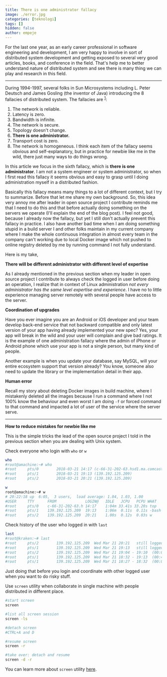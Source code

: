 ```yaml
---
title: There is one administrator fallacy
image: ./error.jpg
categories: [teknologi]
tags: []
hidden: false
author: empeje
---
```


For the last one year, as an early career professional in software engineering and development, I am very happy to involve in sort of distributed system development and getting exposed to several very good articles, books, and conference in the field. That's help me to better understand nature of distributed system and see there is many thing we can play and research in this field.

***

During 1994-1997, several folks in Sun Microsystems including L. Peter Deutsch and James Gosling (the inventor of Java) introducing the 8 fallacies of distributed system. The fallacies are <sup>[1](https://en.wikipedia.org/wiki/Fallacies_of_distributed_computing)</sup>:

1. The network is reliable.
2. Latency is zero.
3. Bandwidth is infinite.
4. The network is secure.
5. Topology doesn't change.
6. **There is one administrator.**
7. Transport cost is zero.
8. The network is homogeneous.
I think each item of the fallacy seems obvious and self-explanatory, but in practice for newbie like me in the wild, there just many ways to do things wrong.

In this article we focus in the sixth fallacy, which is **there is one administrator**. I am not a system engineer or system administrator, so when I first read this fallacy it seems obvious and easy to grasp until I doing administration myself in a distributed fashion.

Basically this fallacy means many things to a lot of different context, but I try to summarize. Before that let me share my own background. So, this idea very annoy me after leader in open source project I contribute reminds me that I need to do this and that before actually doing something on the servers we operate (I'll explain the end of the blog post). I feel not good, because I already now the fallacy, but yet I still don't actually prevent this fallacy in practice. I also have another bad time when I am doing something stupid in a build server I and other folks maintain in my current company where I make the whole continuous integration in almost every team in the company can't working due to local Docker image which not pushed to online registry deleted by me by running command I not fully understand.

Here is my take,

**There will be different administrator with different level of expertise**

As I already mentioned in the previous section when my leader in open source project I contribute to always check the logged in user before doing an operation, I realize that in context of Linux administration <em>not every administrator has the same level expertise and experience</em>. I have no to little experience managing server remotely with several people have access to the server.

**Coordination of upgrades**

Have you ever imagine you are an Android or iOS developer and your team develop back-end service that not backward compatible and only latest version of your app having already implemented your new spec? Yes, your app will break in the wild and your user will complain and give bad ratings. It is the example of one administration fallacy where the admin of iPhone or Android phone which use your app is not a single person, but many kind of people.

Another example is when you update your database, say MySQL, will your entire ecosystem support that version already? You know, someone also need to update the library or the implementation detail in their app.

**Human error**

Recall my story about deleting Docker images in build machine, where I mistakenly deleted all the images because I run a command where I not 100% know the behaviour and even worst I am doing `-f` or forced command to that command and impacted a lot of user of the service where the server serve.

***

**How to reduce mistakes for newbie like me**

This is the simple tricks the lead of the open source project I told in the previous section when you are dealing with Unix system.

Check everyone who login with `who` or `w`

```bash
who
#root@amachine:~# who
#root     pts/0        2018-03-21 14:17 (c-66-31-202-63.hsd1.ma.comcast.net)
#root     pts/1        2018-03-21 19:13 (139.192.125.209)
#root     pts/2        2018-03-21 20:21 (139.192.125.209)

w
root@amachine:~# w
# 20:22:18 up  6:05,  3 users,  load average: 1.04, 1.03, 1.00
#USER     TTY      FROM             LOGIN@   IDLE   JCPU   PCPU WHAT
#root     pts/0    c-66-31-202-63.h 14:17    1:04m 33.41s 33.20s top
#root     pts/1    139.192.125.209  19:13    1:06m  0.11s  0.11s -bash
#root     pts/2    139.192.125.209  20:21    1.00s  0.12s  0.03s w
```

Check history of the user who logged in with `last`

```bash
last
#root@kraken:~# last
#root     pts/2        139.192.125.209  Wed Mar 21 20:21   still logged in
#root     pts/1        139.192.125.209  Wed Mar 21 19:13   still logged in
#root     pts/2        139.192.125.209  Wed Mar 21 19:04 - 19:10  (00:05)
#root     pts/1        139.192.125.209  Wed Mar 21 18:32 - 19:13  (00:40)
#root     pts/1        139.192.125.209  Wed Mar 21 18:27 - 18:32  (00:05)
```

Just doing that before you login and coordinate with other logged user when you want to do risky stuff.

Use `screen` utility when collaborate in single machine with people distributed in different place.

```bash
#start screen
screen

#list all screen session
screen -ls

#detach screen
#CTRL+A and D

#resume screen
screen -r

#take over: detach and resume
screen -d -r
```
You can learn more about `screen` utility [here](https://www.tecmint.com/screen-command-examples-to-manage-linux-terminals/).
